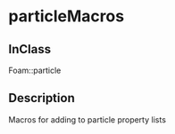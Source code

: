 # particleMacros 
## InClass
Foam::particle

## Description
Macros for adding to particle property lists

